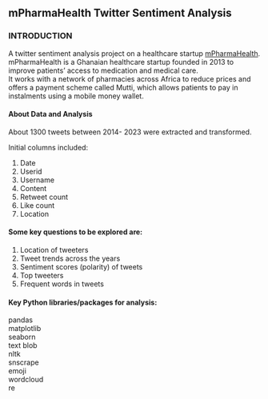 ## mPharmaHealth Twitter Sentiment Analysis

### INTRODUCTION

A twitter sentiment analysis project on a healthcare startup [mPharmaHealth](https://mpharma.com/).                                                                   
mPharmaHealth is a Ghanaian healthcare startup founded in 2013 to improve patients’ access to medication and medical care.                                          
It works with a network of pharmacies across Africa to reduce prices and offers a payment scheme called Mutti, which allows patients to pay in instalments using a mobile money wallet.


#### About  Data and Analysis
About 1300 tweets  between 2014- 2023 were extracted and transformed.


Initial columns included:
1. Date 
2. Userid
3. Username
4. Content
5. Retweet count
6. Like count
7. Location

#### Some key questions to be explored are:

1. Location of tweeters                                                                            
2. Tweet trends across the years
3. Sentiment scores (polarity) of tweets
4. Top tweeters
5. Frequent words in tweets

#### Key Python libraries/packages for analysis:

pandas                                                                                                                                                             
matplotlib                                                                                                                                                       
seaborn                                                                                                                                                             
text blob                                                                                                                                                             
nltk                                                                                                                                                                 
snscrape                                                                                                                                                              
emoji                                                                                                                                                                 
wordcloud                                                                                                                                                            
re                                                                                                                                                                  

